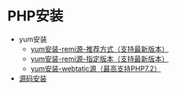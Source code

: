 # PHP安装

* yum安装
    * [yum安装-remi源-推荐方式（支持最新版本）](yum安装/yum安装-remi源.md)
    * [yum安装-remi源-指定版本（支持最新版本）](yum安装/yum安装-remi源-指定版本.md)
    * [yum安装-webtatic源（最高支持PHP7.2）](yum安装/yum安装-webtatic源.md)
* [源码安装](源码安装.md)